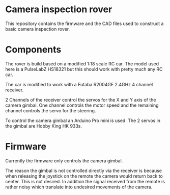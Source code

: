 # Camera inspection rover

This repository contains the firmware and the CAD files used to construct a
basic camera inspection rover.

# Components

The rover is build based on a modified 1:18 scale RC car.
The model used here is a PulseLabZ HS18321 but this should work with pretty much
any RC car.

The car is modified to work with a Futaba R2004GF 2.4GHz 4 channel receiver.

2 Channels of the receiver control the servos for the X and Y axis of the camera
gimbal. One channel controls the motor speed and the remaining channel controls
the servo for the steering.

To control the camera gimbal an Arduino Pro mini is used. The 2 servos in the
gimbal are Hobby King HK 933s.

# Firmware

Currently the firmware only controls the camera gimbal.

The reason the gimbal is not controlled directly via the receiver is because
when releasing the joystick on the remote the camera would return back to
center. This is not desired. In addition the signal received from the remote is
rather noisy which translate into undesired movements of the camera.
